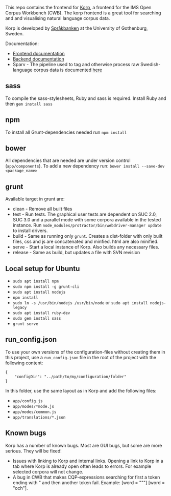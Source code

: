 This repo contains the frontend for [Korp](https://spraakbanken.gu.se/korp), a frontend for the IMS Open Corpus Workbench (CWB). The korp frontend is a great tool for searching and
and visualising natural language corpus data. 

Korp is developed by [Språkbanken](https://spraakbanken.gu.se) at the University of Gothenburg, Sweden. 

Documentation:
- [Frontend documentation](https://spraakbanken.gu.se/eng/research/infrastructure/korp/distribution/frontend)
- [Backend documentation](https://spraakbanken.gu.se/eng/research/infrastructure/korp/distribution/backend)
- Sparv - The pipeline used to tag and otherwise process raw Swedish-language corpus data is documented [here](https://spraakbanken.gu.se/eng/research/infrastructure/korp/distribution/corpuspipeline)

## sass

To compile the sass-stylesheets, Ruby and sass is required. Install Ruby and then `gem install sass`

## npm

To install all Grunt-dependencies needed run `npm install`

## bower

All dependencies that are needed are under version control (`app/components`). To add a new dependency run:
`bower install --save-dev <package_name>`

## grunt

Available target in grunt are:

- clean - Remove all built files
- test - Run tests. The graphical user tests are dependent on SUC 2.0, SUC 3.0 and a parallel mode with some corpora available in the tested instance. Run `node_modules/protractor/bin/webdriver-manager update` to install drivers.
- build - Same as running only `grunt`. Creates a dist-folder with only built files, css and js are concatenated and minfied. html are also minified.
- serve - Start a local instance of Korp. Also builds any necessary files.
- release - Same as build, but updates a file with SVN revision

## Local setup for Ubuntu

- `sudo apt install npm`
- `sudo npm install -g grunt-cli`
- `sudo apt install nodejs`
- `npm install`
- `sudo ln -s /usr/bin/nodejs /usr/bin/node` or `sudo apt install nodejs-legacy`
- `sudo apt install ruby-dev`
- `sudo gem install sass`
- `grunt serve`

## run_config.json

To use your own versions of the configuration-files without creating them in this project, 
use a `run_config.json` file in the root of the project with the following content:

```
{
    "configDir": "../path/to/my/configuration/folder"
}
```

In this folder, use the same layout as in Korp and add the following files:

- `app/config.js`
- `app/modes/*mode.js`
- `app/modes/common.js`
- `app/translations/*.json`

## Known bugs

Korp has a number of known bugs. Most are GUI bugs, but some are more serious. They will be fixed!

- Issues with linking to Korp and internal links. Opening a link to Korp in a tab where Korp is already open often leads to errors. For example selected corpora will not change.
- A bug in CWB that makes CQP-expressions searching for first a token ending with " and then another token fail. Example: [word = "\""] [word = "och"].
